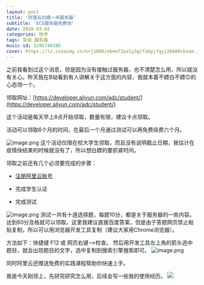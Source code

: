 ```yaml
---
layout: post
title: '阿里云白嫖一年服务器'
subtitle: 'ECS服务器免费领'
date: 2020-03-02
categories: 技术
tags: 杂谈 服务器
music-id: 1295746186
cover: https://lz.sinaimg.cn/orj1080/ebeef3aaly3gcfakpj7qyj20k00cbaam.jpg
---
```


之前我看到过这个消息，但是因为没有接触过服务器，也不清楚怎么用，所以就没有关心。昨天我在B站看到有人讲解关于这方面的内容，我就本着不嫖白不嫖🙃的心态领一个。

领取网址：[https://developer.aliyun.com/adc/student/](https://developer.aliyun.com/adc/student/)

这个活动是每天早上8点开始领取，数量有限，建议卡点领取。

活动可以领取6个月的时间，在最后一个月通过测试可以再免费续费六个月。

![image.png](https://pic.rmb.bdstatic.com/fa1eaaf25bdecf3c8867c6ae52860df8.png)
这个活动仅限在校大学生领取，而且没有说明截止日期，我估计在疫情快结束的时候就没有了，所以想白嫖的要抓紧时间。


领取之前还有几个必须要完成的步骤：
* [注册阿里云账号](https://account.aliyun.com/register/register.htm?spm=5176.12901015.yrepazatz.1.7373525cfQ7lud&oauth_callback=https%3A%2F%2Fdeveloper.aliyun.com%2Fadc%2Fstudent%2F%3Fspm%3D5176.12901015.0.i12901015.7373525cfQ7lud)

* 完成学生认证
* 完成测试

![image.png](https://pic.rmb.bdstatic.com/7208988e3ea7dd214276adf91f62ee50.png)
测试一共有十道选择题，每题10分，都是关于服务器的一些内容。达到60分及格就可以领取。这里我建议直接百度答案，但是由于答题网页禁止粘贴复制，所以可以用浏览器开发工具复制（建议大家用Chrome浏览器）。

方法如下：快捷键 F12 或 网页右键——>检查。
然后用开发工具左上角的箭头选中题目，就会出现题目的文字，选中复制到搜索引擎搜索即可。
![image.png](https://pic.rmb.bdstatic.com/433a275cc9bd22e484c85167dd01f6f3.png)

同时阿里云还赠送免费的实践课程帮助你快速上手。

我是今天刚领上，先研究研究怎么用，后续会写一些我的使用经历。
![](https://lz.sinaimg.cn/orj1080/ebeef3aaly3gcfa9a87wlj20u0140dke.jpg)